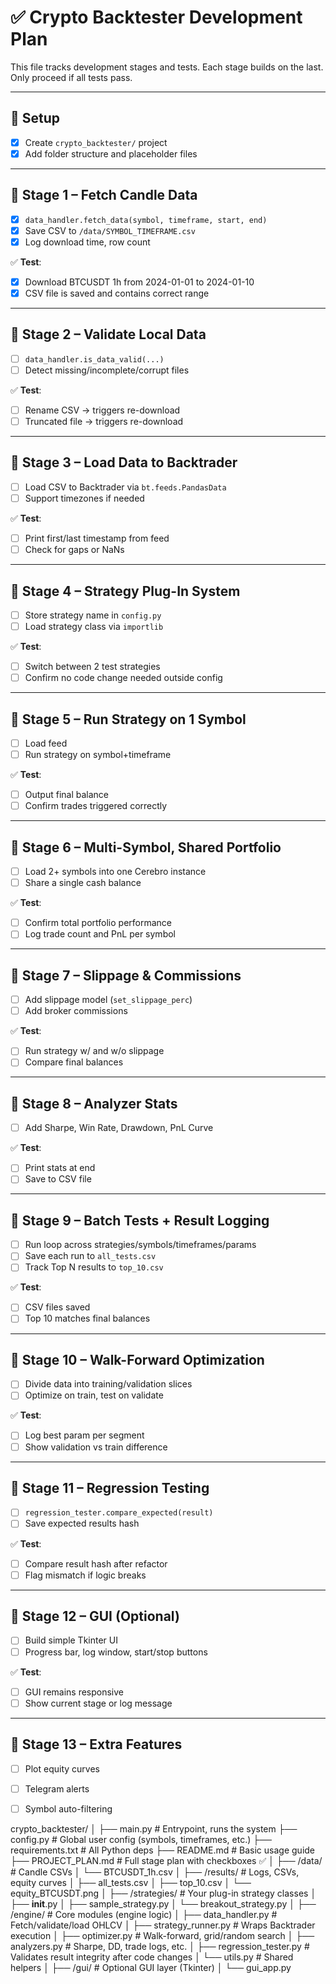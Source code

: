 # ✅ Crypto Backtester Development Plan

This file tracks development stages and tests. Each stage builds on the last. Only proceed if all tests pass.

---

## 🔧 Setup

- [x] Create `crypto_backtester/` project
- [x] Add folder structure and placeholder files

---

## 🧩 Stage 1 – Fetch Candle Data

- [x] `data_handler.fetch_data(symbol, timeframe, start, end)`
- [x] Save CSV to `/data/SYMBOL_TIMEFRAME.csv`
- [x] Log download time, row count

✅ **Test**:
- [x] Download BTCUSDT 1h from 2024-01-01 to 2024-01-10
- [x] CSV file is saved and contains correct range

---

## 🧩 Stage 2 – Validate Local Data

- [ ] `data_handler.is_data_valid(...)`
- [ ] Detect missing/incomplete/corrupt files

✅ **Test**:
- [ ] Rename CSV → triggers re-download
- [ ] Truncated file → triggers re-download

---

## 🧩 Stage 3 – Load Data to Backtrader

- [ ] Load CSV to Backtrader via `bt.feeds.PandasData`
- [ ] Support timezones if needed

✅ **Test**:
- [ ] Print first/last timestamp from feed
- [ ] Check for gaps or NaNs

---

## 🧩 Stage 4 – Strategy Plug-In System

- [ ] Store strategy name in `config.py`
- [ ] Load strategy class via `importlib`

✅ **Test**:
- [ ] Switch between 2 test strategies
- [ ] Confirm no code change needed outside config

---

## 🧩 Stage 5 – Run Strategy on 1 Symbol

- [ ] Load feed
- [ ] Run strategy on symbol+timeframe

✅ **Test**:
- [ ] Output final balance
- [ ] Confirm trades triggered correctly

---

## 🧩 Stage 6 – Multi-Symbol, Shared Portfolio

- [ ] Load 2+ symbols into one Cerebro instance
- [ ] Share a single cash balance

✅ **Test**:
- [ ] Confirm total portfolio performance
- [ ] Log trade count and PnL per symbol

---

## 🧩 Stage 7 – Slippage & Commissions

- [ ] Add slippage model (`set_slippage_perc`)
- [ ] Add broker commissions

✅ **Test**:
- [ ] Run strategy w/ and w/o slippage
- [ ] Compare final balances

---

## 🧩 Stage 8 – Analyzer Stats

- [ ] Add Sharpe, Win Rate, Drawdown, PnL Curve

✅ **Test**:
- [ ] Print stats at end
- [ ] Save to CSV file

---

## 🧩 Stage 9 – Batch Tests + Result Logging

- [ ] Run loop across strategies/symbols/timeframes/params
- [ ] Save each run to `all_tests.csv`
- [ ] Track Top N results to `top_10.csv`

✅ **Test**:
- [ ] CSV files saved
- [ ] Top 10 matches final balances

---

## 🧩 Stage 10 – Walk-Forward Optimization

- [ ] Divide data into training/validation slices
- [ ] Optimize on train, test on validate

✅ **Test**:
- [ ] Log best param per segment
- [ ] Show validation vs train difference

---

## 🧩 Stage 11 – Regression Testing

- [ ] `regression_tester.compare_expected(result)`
- [ ] Save expected results hash

✅ **Test**:
- [ ] Compare result hash after refactor
- [ ] Flag mismatch if logic breaks

---

## 🧩 Stage 12 – GUI (Optional)

- [ ] Build simple Tkinter UI
- [ ] Progress bar, log window, start/stop buttons

✅ **Test**:
- [ ] GUI remains responsive
- [ ] Show current stage or log message

---

## 🧩 Stage 13 – Extra Features

- [ ] Plot equity curves
- [ ] Telegram alerts
- [ ] Symbol auto-filtering


crypto_backtester/
│
├── main.py                    # Entrypoint, runs the system
├── config.py                  # Global user config (symbols, timeframes, etc.)
├── requirements.txt           # All Python deps
├── README.md                  # Basic usage guide
├── PROJECT_PLAN.md            # Full stage plan with checkboxes ✅
│
├── /data/                     # Candle CSVs
│   └── BTCUSDT_1h.csv
│
├── /results/                  # Logs, CSVs, equity curves
│   ├── all_tests.csv
│   ├── top_10.csv
│   └── equity_BTCUSDT.png
│
├── /strategies/              # Your plug-in strategy classes
│   ├── __init__.py
│   ├── sample_strategy.py
│   └── breakout_strategy.py
│
├── /engine/                   # Core modules (engine logic)
│   ├── data_handler.py        # Fetch/validate/load OHLCV
│   ├── strategy_runner.py     # Wraps Backtrader execution
│   ├── optimizer.py           # Walk-forward, grid/random search
│   ├── analyzers.py           # Sharpe, DD, trade logs, etc.
│   ├── regression_tester.py   # Validates result integrity after code changes
│   └── utils.py               # Shared helpers
│
├── /gui/                      # Optional GUI layer (Tkinter)
│   └── gui_app.py
